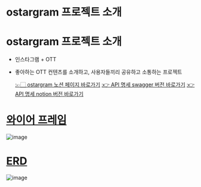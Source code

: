 # ostargram 프로젝트 소개

# ostargram 프로젝트 소개

- 인스타그램 + OTT
- 좋아하는 OTT 컨텐츠를 소개하고, 사용자들끼리 공유하고 소통하는 프로젝트

  [:👉🏻 ostargram 노션 페이지 바로가기](https://tropical-airplane-e09.notion.site/c14f396a9a8e487f89cf0fd327de7e48)
  [:👉 API 명세 swagger 버전 바로가기](https://iamhyunjun.shop/swagger-ui/index.html)
  [:👉 API 명세 notion 버전 바로가기](https://tropical-airplane-e09.notion.site/API-78011fc832244b32a05a0e632ecc9f50)

# [와이어 프레임](https://excalidraw.com/#room=d35a57fea48cfe98d1be,Nuw95qZAHrpx3OlqVX5X2w)

![image](https://user-images.githubusercontent.com/87173870/213646898-f90e0969-81a6-4535-9829-3ab740e4c9ee.png)

# [ERD](https://www.erdcloud.com/d/iKteCux8oPDvdgPDL)

![image](https://user-images.githubusercontent.com/87173870/213593068-0ba1f43e-e8f8-4992-9f5f-676cb11e38a6.png)
